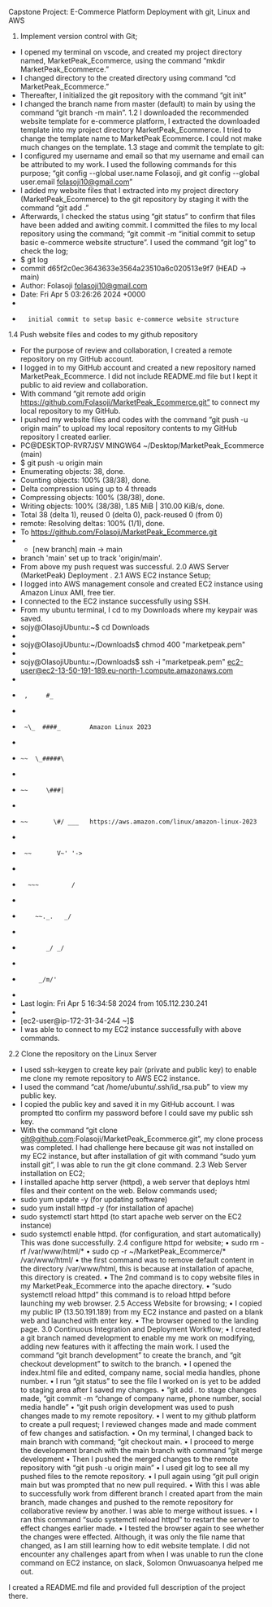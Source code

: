 Capstone Project: E-Commerce Platform Deployment with git, Linux and AWS
1.	Implement version control with Git;
-	I opened my terminal on vscode, and created my project directory named, MarketPeak_Ecommerce, using the command “mkdir MarketPeak_Ecommerce.”
-	I changed directory to the created directory using command “cd MarketPeak_Ecommerce.”
-	Thereafter, I initialized the git repository with the command “git init”
-	I changed the branch name from master (default) to main by using the command “git branch -m main”.
1.2	I downloaded the recommended website template for e-commerce platform, I extracted the downloaded template into my project directory MarketPeak_Ecommerce. I tried to change the template name to MarketPeak Ecommerce. I could not make much changes on the template.
1.3 stage and commit the template to git:
-	I configured my username and email so that my username and email can be attributed to my work. I used the following commands for this purpose; “git config --global user.name Folasoji, and git config --global user.email folasoji10@gmail.com”
-	I added my website files that I extracted into my project directory (MarketPeak_Ecommerce) to the git repository by staging it with the command “git add .”
-	Afterwards, I checked the status using “git status” to confirm that files have been added and awiting commit. I committed the files to my local repository using the command; “git commit -m “initial commit to setup basic e-commerce website structure”. I used the command “git log” to check the log;
-	$ git log
-	commit d65f2c0ec3643633e3564a23510a6c020513e9f7 (HEAD -> main)
-	Author: Folasoji <folasoji10@gmail.com>
-	Date:   Fri Apr 5 03:26:26 2024 +0000
-	
-	    initial commit to setup basic e-commerce website structure
1.4 Push website files and codes to my github repository
-	For the purpose of review and collaboration, I created a remote repository on my GitHub account.
-	I logged in to my GitHub account and created a new repository named MarketPeak_Ecommerce. I did not include README.md file but I kept it public to aid review and collaboration.
-	With command “git remote add origin https://github.com/Folasoji/MarketPeak_Ecommerce.git” to connect my local repository to my GitHub.
-	I pushed my website files and codes with the command “git push -u origin main” to upload my local repository contents to my GitHub repository I created earlier.
-	PC@DESKTOP-RVR7JSV MINGW64 ~/Desktop/MarketPeak_Ecommerce (main)
-	$ git push -u origin main
-	Enumerating objects: 38, done.
-	Counting objects: 100% (38/38), done.
-	Delta compression using up to 4 threads
-	Compressing objects: 100% (38/38), done.
-	Writing objects: 100% (38/38), 1.85 MiB | 310.00 KiB/s, done.
-	Total 38 (delta 1), reused 0 (delta 0), pack-reused 0 (from 0)
-	remote: Resolving deltas: 100% (1/1), done.
-	To https://github.com/Folasoji/MarketPeak_Ecommerce.git
-	 * [new branch]      main -> main
-	branch 'main' set up to track 'origin/main'.
-	From above my push request was successful.
2.0	AWS Server (MarketPeak) Deployment .
2.1	AWS EC2 instance Setup;
-	I logged into AWS management console and created EC2 instance using Amazon Linux AMI, free tier.
-	I connected to the EC2 instance successfully using SSH.
-	From my ubuntu terminal, I cd to my Downloads where my keypair was saved.
-	sojy@OlasojiUbuntu:~$ cd Downloads
-	
-	sojy@OlasojiUbuntu:~/Downloads$ chmod 400 "marketpeak.pem"
-	
-	sojy@OlasojiUbuntu:~/Downloads$ ssh -i "marketpeak.pem" ec2-user@ec2-13-50-191-189.eu-north-1.compute.amazonaws.com
-	
-	   ,     #_
-	
-	   ~\_  ####_        Amazon Linux 2023
-	
-	  ~~  \_#####\
-	
-	  ~~     \###|
-	
-	  ~~       \#/ ___   https://aws.amazon.com/linux/amazon-linux-2023
-	
-	   ~~       V~' '->
-	
-	    ~~~         /
-	
-	      ~~._.   _/
-	
-	         _/ _/
-	
-	       _/m/'
-	
-	Last login: Fri Apr  5 16:34:58 2024 from 105.112.230.241
-	
-	[ec2-user@ip-172-31-34-244 ~]$ 
-	I was able to connect to my EC2 instance successfully with above commands.

2.2 Clone the repository on the Linux Server
-	I used ssh-keygen to create key pair (private and public key) to enable me clone my remote repository to AWS EC2 instance.
-	I used the command “cat /home/ubuntu/.ssh/id_rsa.pub” to view my public key.
-	I copied the public key and saved it in my GitHub account. I was prompted tto confirm my password before I could save my public ssh key.
-	With the command “git clone  git@github.com:Folasoji/MarketPeak_Ecommerce.git”, my clone process was completed. I had challenge here because git was not installed on my EC2 instance, but after installation of git with command “sudo yum install git”, I was able to run the git clone command.
2.3	Web Server installation on EC2;
-	I installed apache http server (httpd), a web server that deploys html files and their content on the web. Below commands used;
-	sudo yum update -y (for updating software)
-	sudo yum install httpd -y (for installation of apache)
-	sudo systemctl start httpd (to start apache web server on the EC2 instance)
-	sudo systemctl enable httpd. (for configuration, and start automatically)
This was done successfully.
2.4	configure httpd for website;
•	sudo rm -rf /var/www/html/*
•	sudo cp -r ~/MarketPeak_Ecommerce/* /var/www/html/
•	the first command was to remove default content in the directory /var/www/html, this is because at installation of apache, this directory is created.
•	The 2nd command is to copy website files in my MarketPeak_Ecommerce into the apache directory.
•	“sudo systemctl reload httpd” this command is to reload httpd before launching my web browser.
2.5	Access Website for browsing;
•	I copied my public IP (13.50.191.189) from my EC2 instance and pasted on a blank web and launched with enter key.
•	The browser opened to the landing page.
3.0 Continuous Integration and Deployment Workflow;
•	I created a git branch named development to enable my me work on modifying, adding new features with it affecting the main work. I used the command “git branch development” to create the branch, and “git checkout development” to switch to the branch.
•	I opened the index.html file and edited, company name, social media handles, phone number.
•	I run “git status” to see the file I worked on is yet to be added to staging area after I saved my changes.
•	“git add . to stage changes made, “git commit -m “change of company name, phone number, social media handle”
•	“git push origin development was used to push changes made to my remote repository.
•	I went to my github platform to create a pull request; I reviewed changes made and made comment of few changes and satisfaction.
•	 On my terminal, I changed back to main branch with command; “git checkout main.
•	I proceed to merge the development branch with the main branch with command “git merge development
•	Then I pushed the merged changes to the remote repository with “git push -u  origin main”
•	I used git log to see all my pushed files to the remote repository.
•	I pull again using “git pull origin main but was prompted that no new pull required.
•	With this I was able to successfully work from different branch I created apart from the main branch, made changes and pushed to the remote repository for collaborative review by another. I was able to merge without issues.
•	I ran this command “sudo systemctl reload httpd” to restart the server to effect changes earlier made.
•	I tested the browser again to see whether the changes were effected. Although, it was only the file name that changed, as I am still learning how to edit website template.
I did not encounter any challenges apart from when I was unable to run the clone command on EC2 instance, on slack, Solomon Onwuasoanya helped me out.


I created a README.md file and provided full description of the project there.